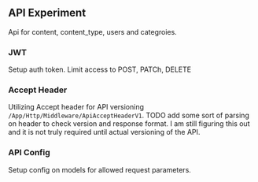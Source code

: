 ## API Experiment

Api for content, content_type, users and categroies.


### JWT
Setup auth token. Limit access to POST, PATCh, DELETE

### Accept Header
Utilizing Accept header for API versioning `/App/Http/Middleware/ApiAcceptHeaderV1`.
TODO add some sort of parsing on header to check version and response format.
I am still figuring this out and it is not truly required until actual versioning of the API.

### API Config
Setup config on models for allowed request parameters.

